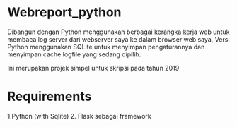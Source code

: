 # Webreport_python
Dibangun dengan Python menggunakan berbagai kerangka kerja web untuk membaca log server dari webserver saya ke  dalam browser web saya, Versi Python menggunakan SQLite untuk menyimpan pengaturannya dan menyimpan cache logfile yang sedang dipilih.

Ini merupakan projek simpel untuk skripsi pada tahun 2019

# Requirements
1.Python (with Sqlite)
2. Flask sebagai framework


